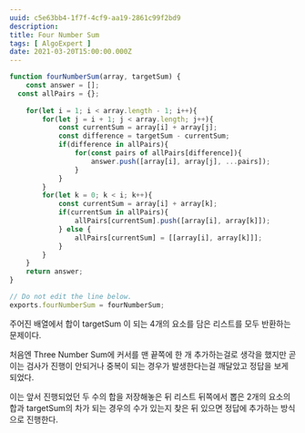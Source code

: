```yaml
---
uuid: c5e63bb4-1f7f-4cf9-aa19-2861c99f2bd9
description: 
title: Four Number Sum
tags: [ AlgoExpert ]
date: 2021-03-20T15:00:00.000Z
---
```








```jsx
function fourNumberSum(array, targetSum) {
	const answer = [];
  const allPairs = {};
	
	for(let i = 1; i < array.length - 1; i++){
		for(let j = i + 1; j < array.length; j++){
			const currentSum = array[i] + array[j];
			const difference = targetSum - currentSum;
			if(difference in allPairs){
				for(const pairs of allPairs[difference]){
					answer.push([array[i], array[j], ...pairs]);
				}
			}
		}
		for(let k = 0; k < i; k++){
			const currentSum = array[i] + array[k];
			if(currentSum in allPairs){
				allPairs[currentSum].push([array[i], array[k]]);
			} else {
				allPairs[currentSum] = [[array[i], array[k]]];
			}
		}
	}
	return answer;
}

// Do not edit the line below.
exports.fourNumberSum = fourNumberSum;
```

주어진 배열에서 합이 targetSum 이 되는 4개의 요소를 담은 리스트를 모두 반환하는 문제이다.

처음엔 Three Number Sum에 커서를 맨 끝쪽에 한 개 추가하는걸로 생각을 했지만 곧 이는 검사가 진행이 안되거나 중복이 되는 경우가 발생한다는걸 깨달았고 정답을 보게 되었다.

이는 앞서 진행되었던 두 수의 합을 저장해놓은 뒤 리스트 뒤쪽에서 뽑은 2개의 요소의 합과 targetSum의 차가 되는 경우의 수가 있는지 찾은 뒤 있으면 정답에 추가하는 방식으로 진행한다.